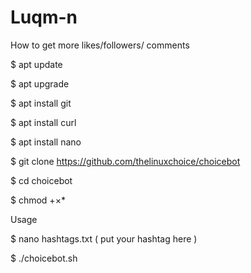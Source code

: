 # Luqm-n
How to get more likes/followers/ comments

$ apt update

$ apt upgrade

$ apt install git

$ apt install curl

$ apt install nano

$ git clone https://github.com/thelinuxchoice/choicebot

$ cd choicebot

$ chmod +×*

Usage

$ nano hashtags.txt ( put your hashtag here )

$ ./choicebot.sh
